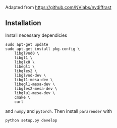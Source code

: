 Adapted from https://github.com/NVlabs/nvdiffrast

## Installation

Install necessary dependicies

```
sudo apt-get update 
sudo apt-get install pkg-config \
    libglvnd0 \
    libgl1 \
    libglx0 \
    libegl1 \
    libgles2 \
    libglvnd-dev \
    libgl1-mesa-dev \
    libegl1-mesa-dev \
    libgles2-mesa-dev \
    libglu1-mesa-dev \
    cmake \
    curl
```

and `numpy` and `pytorch`. Then install `pararender` with

```
python setup.py develop
```
